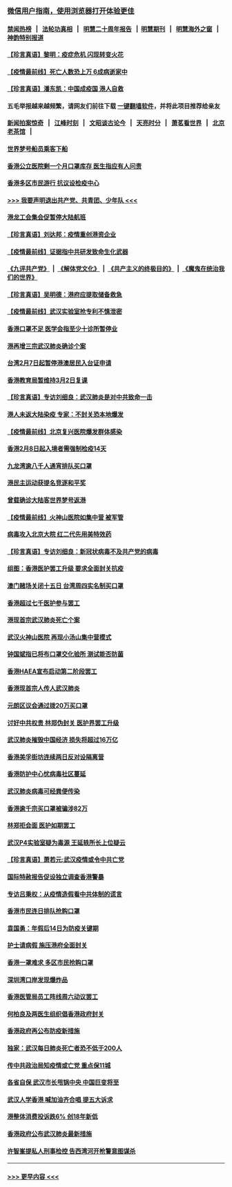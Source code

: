 ### [微信用户指南，使用浏览器打开体验更佳](https://github.com/gfw-breaker/banned-news1/blob/master/indexes/wechat-guide.md?t=0)
#### [禁闻热榜](热点新闻.md?t=0)  &nbsp;&nbsp;|&nbsp;&nbsp; [法轮功真相](https://github.com/gfw-breaker/truth/blob/master/README.md?t=0) &nbsp;&nbsp;|&nbsp;&nbsp; [明慧二十周年报告](https://github.com/gfw-breaker/mh-reports/blob/master/README.md?t=0) &nbsp;&nbsp;|&nbsp;&nbsp;[明慧期刊](https://github.com/gfw-breaker/mh-qikan) &nbsp;&nbsp;|&nbsp;&nbsp; [明慧海外之窗](https://github.com/gfw-breaker/mh-news/blob/master/README.md?t=0) &nbsp;&nbsp;|&nbsp;&nbsp; [神韵特别报道](https://github.com/gfw-breaker/mh-news/blob/master/shenyun.md?t=0)
#### [【珍言真语】黎明：疫症危机 闪现转变火花](../pages/nsc415/n11859199.md?t=02110611) 
#### [【疫情最前线】死亡人数恐上万 6成病逝家中](../pages/nsc415/n11856687.md?t=02110611) 
#### [【珍言真语】潘东凯：中国成疫国 港人自救](../pages/nsc415/n11856962.md?t=02110611) 
#### 五毛举报越来越频繁，请网友们前往下载 [一键翻墙软件](https://github.com/gfw-breaker/ssr-accounts)，并将此项目推荐给亲友
#### [新闻拍案惊奇](https://github.com/gfw-breaker/banned-news1/blob/master/pages/link4.md) &nbsp;&nbsp;|&nbsp;&nbsp; [江峰时刻](https://github.com/gfw-breaker/banned-news1/blob/master/pages/link4.md) &nbsp;&nbsp;|&nbsp;&nbsp; [文昭谈古论今](https://github.com/gfw-breaker/banned-news1/blob/master/pages/link4.md) &nbsp;&nbsp;|&nbsp;&nbsp; [天亮时分](https://github.com/gfw-breaker/banned-news1/blob/master/pages/link4.md) &nbsp;&nbsp;|&nbsp;&nbsp; [萧茗看世界](https://github.com/gfw-breaker/banned-news1/blob/master/pages/link4.md) &nbsp;&nbsp;|&nbsp;&nbsp; [北京老茶馆](https://github.com/gfw-breaker/banned-news1/blob/master/pages/link4.md) &nbsp;&nbsp;|&nbsp;&nbsp; 
#### [世界梦号船员乘客下船](../pages/nsc415/n11856883.md?t=02110611) 
#### [香港公立医院剩一个月口罩库存 医生指应有人问责](../pages/nsc415/n11856875.md?t=02110611) 
#### [香港多区市民游行 抗议设检疫中心](../pages/nsc415/n11856866.md?t=02110611) 
#### [>>> 我要声明退出共产党、共青团、少年队 <<<](https://github.com/begood0513/goodnews/blob/master/quit/letter.md) 
#### [港龙工会集会促暂停大陆航班](../pages/nsc415/n11856840.md?t=02110611) 
#### [【珍言真语】刘达邦：疫情重创港资企业](../pages/nsc415/n11854274.md?t=02110611) 
#### [【疫情最前线】证据指中共研发致命生化武器](../pages/nsc415/n11853087.md?t=02110611) 
#### [《九评共产党》](https://github.com/begood0513/9ping.md/blob/master/README.md) &nbsp;|&nbsp; [《解体党文化》](../../../../jtdwh.md/blob/master/README.md)  &nbsp;|&nbsp; [《共产主义的终极目的》](../../../../gczydzjmd.md/blob/master/README.md) &nbsp;|&nbsp; [《魔鬼在统治我们的世界》](../../../../mgztzwmdsj.md/blob/master/README.md) 
#### [【珍言真语】吴明德：港府应提取储备救急](../pages/nsc415/n11852734.md?t=02110611) 
#### [【疫情最前线】武汉实验室抢专利不慎泄密](../pages/nsc415/n11850310.md?t=02110611) 
#### [香港口罩不足 医学会指至少十诊所暂停业](../pages/nsc415/n11850301.md?t=02110611) 
#### [港再增三宗武汉肺炎确诊个案](../pages/nsc415/n11850328.md?t=02110611) 
#### [台湾2月7日起暂停港澳居民入台证申请](../pages/nsc415/n11850304.md?t=02110611) 
#### [香港教育局暂维持3月2日复课](../pages/nsc415/n11850260.md?t=02110611) 
#### [【珍言真语】专访刘细良：武汉肺炎是对中共致命一击](../pages/nsc415/n11849934.md?t=02110611) 
#### [港人未返大陆染疫 专家：不封关恐本地爆发](../pages/nsc415/n11848021.md?t=02110611) 
#### [【疫情最前线】北京复兴医院爆发群体感染](../pages/nsc415/n11847626.md?t=02110611) 
#### [香港2月8日起入境者需强制检疫14天](../pages/nsc415/n11847658.md?t=02110611) 
#### [九龙湾逾八千人通宵排队买口罩](../pages/nsc415/n11847647.md?t=02110611) 
#### [港民主运动获提名竞逐和平奖](../pages/nsc415/n11847633.md?t=02110611) 
#### [曾载确诊大陆客世界梦号返港](../pages/nsc415/n11847608.md?t=02110611) 
#### [【疫情最前线】火神山医院如集中营 被军管](../pages/nsc415/n11847524.md?t=02110611) 
#### [病毒攻入北京大院 红二代先用美特效药](../pages/nsc415/n11847427.md?t=02110611) 
#### [【珍言真语】专访刘细良：新冠状病毒不及共产党的病毒](../pages/nsc415/n11847164.md?t=02110611) 
#### [组图：香港医护罢工升级 要求全面封关抗疫](../pages/nsc415/n11844107.md?t=02110611) 
#### [澳门赌场关闭十五日 台湾周四实名制买口罩](../pages/nsc415/n11845083.md?t=02110611) 
#### [香港超过七千医护参与罢工](../pages/nsc415/n11845051.md?t=02110611) 
#### [港现首宗武汉肺炎死亡个案](../pages/nsc415/n11844998.md?t=02110611) 
#### [武汉火神山医院 再现小汤山集中营模式](../pages/nsc415/n11844763.md?t=02110611) 
#### [钟国斌指已将布口罩交化验所 测试能否防菌](../pages/nsc415/n11842783.md?t=02110611) 
#### [香港HAEA宣布启动第二阶段罢工](../pages/nsc415/n11842723.md?t=02110611) 
#### [香港现首宗人传人武汉肺炎](../pages/nsc415/n11842766.md?t=02110611) 
#### [元朗区议会通过拨20万买口罩](../pages/nsc415/n11842754.md?t=02110611) 
#### [讨好中共权贵 林郑伪封关 医护界罢工升级](../pages/nsc415/n11842359.md?t=02110611) 
#### [武汉肺炎摧毁中国经济 损失将超过16万亿](../pages/nsc415/n11839723.md?t=02110611) 
#### [香港美孚街坊连续两日反对设隔离营](../pages/nsc415/n11839962.md?t=02110611) 
#### [香港防护中心忧病毒社区蔓延](../pages/nsc415/n11839933.md?t=02110611) 
#### [武汉肺炎病毒可经粪便传染](../pages/nsc415/n11839939.md?t=02110611) 
#### [香港逾千宗买口罩被骗涉82万](../pages/nsc415/n11839914.md?t=02110611) 
#### [林郑拒会面 医护如期罢工](../pages/nsc415/n11839892.md?t=02110611) 
#### [武汉P4实验室疑为毒源 王延轶所长上位疑云](../pages/nsc415/n11835543.md?t=02110611) 
#### [【珍言真语】萧若元:武汉疫情或令中共亡党](../pages/nsc415/n11829394.md?t=02110611) 
#### [国际特赦报告促设独立调查香港警暴](../pages/nsc415/n11833845.md?t=02110611) 
#### [专访吕秉权：从疫情造假看中共体制的谎言](../pages/nsc415/n11833813.md?t=02110611) 
#### [香港市民连日排队抢购口罩](../pages/nsc415/n11833794.md?t=02110611) 
#### [袁国勇：年假后14日为防疫关键期](../pages/nsc415/n11831088.md?t=02110611) 
#### [护士请病假 施压港府全面封关](../pages/nsc415/n11831030.md?t=02110611) 
#### [香港一罩难求 多区市民抢购口罩](../pages/nsc415/n11831002.md?t=02110611) 
#### [深圳湾口岸发现爆炸品](../pages/nsc415/n11828802.md?t=02110611) 
#### [香港医管局员工阵线周六动议罢工](../pages/nsc415/n11828762.md?t=02110611) 
#### [何柏良及两医生组织倡香港政府封关](../pages/nsc415/n11828749.md?t=02110611) 
#### [香港政府再公布防疫新措施](../pages/nsc415/n11828716.md?t=02110611) 
#### [独家：武汉每日肺炎死亡者恐不低于200人](../pages/nsc415/n11828240.md?t=02110611) 
#### [传中共政治局知疫情或亡党 重点保11城](../pages/nsc415/n11828145.md?t=02110611) 
#### [各省自保 武汉市长甩锅中央 中国巨变将至](../pages/nsc415/n11828021.md?t=02110611) 
#### [武汉人学香港 喊加油齐合唱 提五大诉求](../pages/nsc415/n11827046.md?t=02110611) 
#### [港整体消费投诉跌6% 创18年新低](../pages/nsc415/n11817280.md?t=02110611) 
#### [香港政府公布武汉肺炎最新措施](../pages/nsc415/n11817152.md?t=02110611) 
#### [许智峯提私人刑事检控 告西湾河开枪警意图谋杀](../pages/nsc415/n11817132.md?t=02110611) 

----
#### [ >>> 更早内容 <<< ](../indexes/nsc415-earlier.md)

